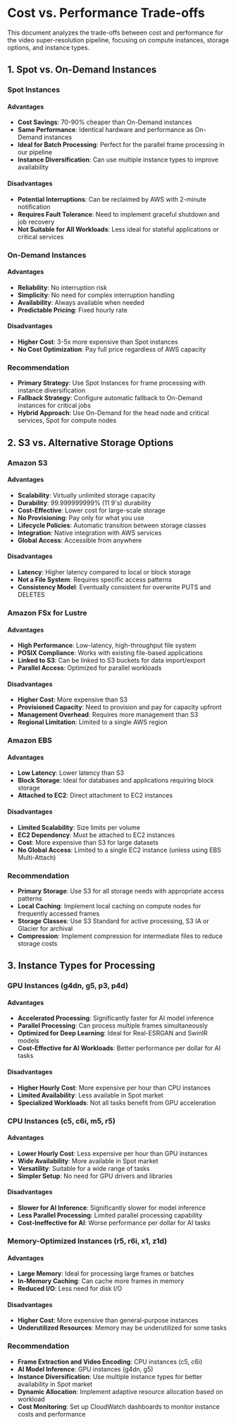 # Cost vs. Performance Trade-offs

This document analyzes the trade-offs between cost and performance for the video super-resolution pipeline, focusing on compute instances, storage options, and instance types.

## 1. Spot vs. On-Demand Instances

### Spot Instances

#### Advantages
- **Cost Savings**: 70-90% cheaper than On-Demand instances
- **Same Performance**: Identical hardware and performance as On-Demand instances
- **Ideal for Batch Processing**: Perfect for the parallel frame processing in our pipeline
- **Instance Diversification**: Can use multiple instance types to improve availability

#### Disadvantages
- **Potential Interruptions**: Can be reclaimed by AWS with 2-minute notification
- **Requires Fault Tolerance**: Need to implement graceful shutdown and job recovery
- **Not Suitable for All Workloads**: Less ideal for stateful applications or critical services

### On-Demand Instances

#### Advantages
- **Reliability**: No interruption risk
- **Simplicity**: No need for complex interruption handling
- **Availability**: Always available when needed
- **Predictable Pricing**: Fixed hourly rate

#### Disadvantages
- **Higher Cost**: 3-5x more expensive than Spot instances
- **No Cost Optimization**: Pay full price regardless of AWS capacity

### Recommendation
- **Primary Strategy**: Use Spot Instances for frame processing with instance diversification
- **Fallback Strategy**: Configure automatic fallback to On-Demand instances for critical jobs
- **Hybrid Approach**: Use On-Demand for the head node and critical services, Spot for compute nodes

## 2. S3 vs. Alternative Storage Options

### Amazon S3

#### Advantages
- **Scalability**: Virtually unlimited storage capacity
- **Durability**: 99.999999999% (11 9's) durability
- **Cost-Effective**: Lower cost for large-scale storage
- **No Provisioning**: Pay only for what you use
- **Lifecycle Policies**: Automatic transition between storage classes
- **Integration**: Native integration with AWS services
- **Global Access**: Accessible from anywhere

#### Disadvantages
- **Latency**: Higher latency compared to local or block storage
- **Not a File System**: Requires specific access patterns
- **Consistency Model**: Eventually consistent for overwrite PUTS and DELETES

### Amazon FSx for Lustre

#### Advantages
- **High Performance**: Low-latency, high-throughput file system
- **POSIX Compliance**: Works with existing file-based applications
- **Linked to S3**: Can be linked to S3 buckets for data import/export
- **Parallel Access**: Optimized for parallel workloads

#### Disadvantages
- **Higher Cost**: More expensive than S3
- **Provisioned Capacity**: Need to provision and pay for capacity upfront
- **Management Overhead**: Requires more management than S3
- **Regional Limitation**: Limited to a single AWS region

### Amazon EBS

#### Advantages
- **Low Latency**: Lower latency than S3
- **Block Storage**: Ideal for databases and applications requiring block storage
- **Attached to EC2**: Direct attachment to EC2 instances

#### Disadvantages
- **Limited Scalability**: Size limits per volume
- **EC2 Dependency**: Must be attached to EC2 instances
- **Cost**: More expensive than S3 for large datasets
- **No Global Access**: Limited to a single EC2 instance (unless using EBS Multi-Attach)

### Recommendation
- **Primary Storage**: Use S3 for all storage needs with appropriate access patterns
- **Local Caching**: Implement local caching on compute nodes for frequently accessed frames
- **Storage Classes**: Use S3 Standard for active processing, S3 IA or Glacier for archival
- **Compression**: Implement compression for intermediate files to reduce storage costs

## 3. Instance Types for Processing

### GPU Instances (g4dn, g5, p3, p4d)

#### Advantages
- **Accelerated Processing**: Significantly faster for AI model inference
- **Parallel Processing**: Can process multiple frames simultaneously
- **Optimized for Deep Learning**: Ideal for Real-ESRGAN and SwinIR models
- **Cost-Effective for AI Workloads**: Better performance per dollar for AI tasks

#### Disadvantages
- **Higher Hourly Cost**: More expensive per hour than CPU instances
- **Limited Availability**: Less available in Spot market
- **Specialized Workloads**: Not all tasks benefit from GPU acceleration

### CPU Instances (c5, c6i, m5, r5)

#### Advantages
- **Lower Hourly Cost**: Less expensive per hour than GPU instances
- **Wide Availability**: More available in Spot market
- **Versatility**: Suitable for a wide range of tasks
- **Simpler Setup**: No need for GPU drivers and libraries

#### Disadvantages
- **Slower for AI Inference**: Significantly slower for model inference
- **Less Parallel Processing**: Limited parallel processing capability
- **Cost-Ineffective for AI**: Worse performance per dollar for AI tasks

### Memory-Optimized Instances (r5, r6i, x1, z1d)

#### Advantages
- **Large Memory**: Ideal for processing large frames or batches
- **In-Memory Caching**: Can cache more frames in memory
- **Reduced I/O**: Less need for disk I/O

#### Disadvantages
- **Higher Cost**: More expensive than general-purpose instances
- **Underutilized Resources**: Memory may be underutilized for some tasks

### Recommendation
- **Frame Extraction and Video Encoding**: CPU instances (c5, c6i)
- **AI Model Inference**: GPU instances (g4dn, g5)
- **Instance Diversification**: Use multiple instance types for better availability in Spot market
- **Dynamic Allocation**: Implement adaptive resource allocation based on workload
- **Cost Monitoring**: Set up CloudWatch dashboards to monitor instance costs and performance